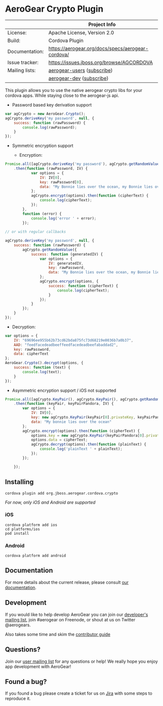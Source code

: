 AeroGear Crypto Plugin
======================

|                 | Project Info  |
| --------------- | ------------- |
| License:        | Apache License, Version 2.0  |
| Build:          | Cordova Plugin  |
| Documentation:  | https://aerogear.org/docs/specs/aerogear-cordova/  |
| Issue tracker:  | https://issues.jboss.org/browse/AGCORDOVA  |
| Mailing lists:  | [aerogear-users](http://aerogear-users.1116366.n5.nabble.com/) ([subscribe](https://lists.jboss.org/mailman/listinfo/aerogear-users))  |
|                 | [aerogear-dev](http://aerogear-dev.1069024.n5.nabble.com/) ([subscribe](https://lists.jboss.org/mailman/listinfo/aerogear-dev))  |

This plugin allows you to use the native aerogear crypto libs for your cordova apps. While staying close to the aerogear-js api.

* Password based key derivation support

```js
var agCrypto = new AeroGear.Crypto();
agCrypto.deriveKey('my password', null, {
    success: function (rawPassword) {
        console.log(rawPassword);
    }
});
```

* Symmetric encryption support

    * Encryption:

```js
Promise.all([agCrypto.deriveKey('my password'), agCrypto.getRandomValue()])
    .then(function (rawPassword, IV) {
            var options = {
                IV: IV[0],
                key: rawPassword[0],
                data: "My Bonnie lies over the ocean, my Bonnie lies over the sea"
            };
            agCrypto.encrypt(options).then(function (cipherText) {
                console.log(cipherText);
            });
        },
        function (error) {
            console.log('error ' + error);
        });
        
// or with regular callbacks

agCrypto.deriveKey('my password', null, {
    success: function (rawPassword) {
        agCrypto.getRandomValue({
            success: function (generatedIV) {
                var options = {
                    IV: generatedIV,
                    key: rawPassword,
                    data: "My Bonnie lies over the ocean, my Bonnie lies over the sea"
                };
                agCrypto.encrypt(options, {
                    success: function (cipherText) {
                        console.log(cipherText);
                    }
                });
            }
        });
    }
});
```

  * Decryption:

```js
var options = {
    IV: "69696ee955b62b73cd62bda875fc73d68219e0036b7a0b37",
    AAD: "feedfacedeadbeeffeedfacedeadbeefabaddad2",
    key: rawPassword,
    data: cipherText
};
AeroGear.Crypto().decrypt(options, {
    success: function (text) {
        console.log(text);
    }
});
```

* Asymmetric encryption support / iOS not supported

```js
Promise.all([agCrypto.KeyPair(), agCrypto.KeyPair(), agCrypto.getRandomValue()])
    .then(function (keyPair, keyPairPandora, IV) {
        var options = {
            IV: IV[0],
            key: new agCrypto.KeyPair(keyPair[0].privateKey, keyPairPandora[0].publicKey),
            data: "My bonnie lies over the ocean"
        };
        agCrypto.encrypt(options).then(function (cipherText) {
            options.key = new agCrypto.KeyPair(keyPairPandora[0].privateKey, keyPair[0].publicKey);
            options.data = cipherText;
            agCrypto.decrypt(options).then(function (plainText) {
                console.log('plainText ' + plainText);
            });
        });

    });

```

## Installing

```shell
cordova plugin add org.jboss.aerogear.cordova.crypto
```

_For now, only iOS and Android are supported_

### iOS

```shell
cordova platform add ios
cd platforms/ios
pod install
```

### Android 

```shell
cordova platform add android
```

## Documentation

For more details about the current release, please consult [our documentation](https://aerogear.org/docs/specs/aerogear-cordova/).

## Development

If you would like to help develop AeroGear you can join our [developer's mailing list](https://lists.jboss.org/mailman/listinfo/aerogear-dev), join #aerogear on Freenode, or shout at us on Twitter @aerogears.

Also takes some time and skim the [contributor guide](http://aerogear.org/docs/guides/Contributing/)

## Questions?

Join our [user mailing list](https://lists.jboss.org/mailman/listinfo/aerogear-users) for any questions or help! We really hope you enjoy app development with AeroGear!

## Found a bug?

If you found a bug please create a ticket for us on [Jira](https://issues.jboss.org/browse/AGCORDOVA) with some steps to reproduce it.
